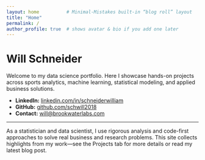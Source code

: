 ```yaml
---
layout: home          # Minimal‑Mistakes built‑in “blog roll” layout
title: "Home"
permalink: /
author_profile: true  # shows avatar & bio if you add one later
---
```


# Will Schneider

Welcome to my data science portfolio. Here I showcase hands-on projects across sports analytics, machine learning, statistical modeling, and applied business solutions.

- **LinkedIn:** [linkedin.com/in/schneiderwilliam](https://linkedin.com/in/schneiderwilliam)
- **GitHub:** [github.com/schwill2018](https://github.com/schwill2018)
- **Contact:** [will@brookwaterlabs.com](mailto:will@brookwaterlabs.com)

---

As a statistician and data scientist, I use rigorous analysis and code-first approaches to solve real business and research problems. This site collects highlights from my work—see the Projects tab for more details or read my latest blog post.

